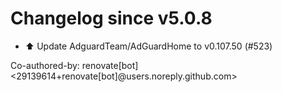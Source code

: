 # Changelog since v5.0.8
- ⬆️ Update AdguardTeam/AdGuardHome to v0.107.50 (#523)

Co-authored-by: renovate[bot] <29139614+renovate[bot]@users.noreply.github.com> 
